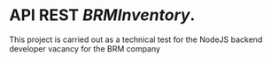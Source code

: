 # API REST _BRMInventory_.

This project is carried out as a technical test for the NodeJS backend developer vacancy for the BRM company